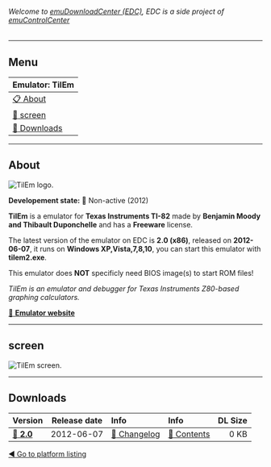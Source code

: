###### Welcome to [emuDownloadCenter (EDC)](https://github.com/PhoenixInteractiveNL/emuDownloadCenter/wiki/), EDC is a side project of [emuControlCenter](https://github.com/PhoenixInteractiveNL/emuControlCenter/wiki/)
***
## Menu
| **Emulator: TilEm** |
|:---------|
| [:clipboard: About](#about) |
| [:sunrise: screen](#screen) |
| [:floppy_disk: Downloads](#downloads) |
***
## About
![](https://github.com/PhoenixInteractiveNL/emuDownloadCenter/wiki/images_emulator/tilem_logo_200.jpg "TilEm logo.")

**Developement state:** :red_circle: Non-active (2012)

**TilEm** is a emulator for **Texas Instruments TI-82** made by **Benjamin Moody and Thibault Duponchelle** and has a **Freeware** license.

The latest version of the emulator on EDC is **2.0 (x86)**, released on **2012-06-07**, it runs on **Windows XP,Vista,7,8,10**, you can start this emulator with **tilem2.exe**.

This emulator does **NOT** specificly need BIOS image(s) to start ROM files!

_TilEm is an emulator and debugger for Texas Instruments Z80-based graphing calculators._

[:link: **Emulator website**](http://lpg.ticalc.org/prj_tilem/)
***
## screen
![](https://raw.githubusercontent.com/PhoenixInteractiveNL/emuDownloadCenter/master/hooks/tilem/emulator_screen_01.jpg "TilEm screen.")
***
## Downloads
| Version  | Release date  | Info       | Info       | DL Size    |
|:---------|:-------------:|:-----------|:-----------|-----------:|
| [:floppy_disk: **2.0**](https://github.com/PhoenixInteractiveNL/edc-repo0006/raw/master/ti994w/2.0.7z) | 2012-06-07 | [:page_facing_up: Changelog](https://github.com/PhoenixInteractiveNL/edc-repo0006/blob/master/tilem/2.0_changelog.txt) | [:mag_right: Contents](https://github.com/PhoenixInteractiveNL/edc-repo0006/blob/master/tilem/2.0_contents.txt) | 0 KB |

[:arrow_backward: Go to platform listing](https://github.com/PhoenixInteractiveNL/emuDownloadCenter/wiki/EDC-Platform-List)
